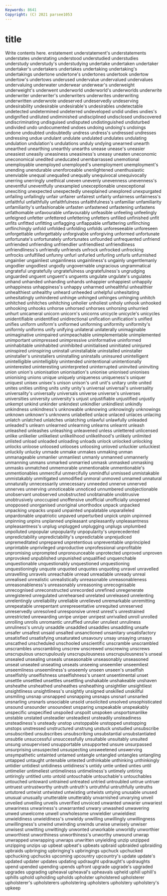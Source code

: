 ```yaml
---
Keywords: 8641
Copyright: (C) 2021 parsee1053
---
```


# title

Write contents here.
erstatement understatement's understatements understates understating understood understudied
understudies understudy understudy's understudying undertake undertaken undertaker undertaker's undertakers undertakes
undertaking undertaking's undertakings undertone undertone's undertones undertook undertow undertow's undertows
underused undervalue undervalued undervalues undervaluing underwater underwear underwear's underweight underweight's
underwent underworld underworld's underworlds underwrite underwriter underwriter's underwriters underwrites underwriting
underwritten underwrote undeserved undeservedly undeserving undesirability undesirable undesirable's undesirables undetectable
undetected undetermined undeterred undeveloped undid undies undies's undignified undiluted undiminished
undisciplined undisclosed undiscovered undiscriminating undisguised undisputed undistinguished undisturbed undivided undo
undocumented undoes undoing undoing's undoings undone undoubted undoubtedly undress undress's
undressed undresses undressing undue undulant undulate undulated undulates undulating undulation
undulation's undulations unduly undying unearned unearth unearthed unearthing unearthly unearths
unease unease's uneasier uneasiest uneasily uneasiness uneasiness's uneasy uneaten uneconomic
uneconomical unedited uneducated unembarrassed unemotional unemployable unemployed unemployed's unemployment unemployment's
unending unendurable unenforceable unenlightened unenthusiastic unenviable unequal unequalled unequally unequivocal
unequivocally unerring unerringly unethical uneven unevenly unevenness unevenness's uneventful uneventfully
unexampled unexceptionable unexceptional unexciting unexpected unexpectedly unexplained unexplored unexpurgated unfailing
unfailingly unfair unfairer unfairest unfairly unfairness unfairness's unfaithful unfaithfully unfaithfulness
unfaithfulness's unfamiliar unfamiliarity unfamiliarity's unfashionable unfasten unfastened unfastening unfastens unfathomable
unfavourable unfavourably unfeasible unfeeling unfeelingly unfeigned unfetter unfettered unfettering unfetters
unfilled unfinished unfit unfits unfitted unfitting unflagging unflappable unflattering unflinching
unflinchingly unfold unfolded unfolding unfolds unforeseeable unforeseen unforgettable unforgettably unforgivable
unforgiving unformed unfortunate unfortunate's unfortunately unfortunates unfounded unfrequented unfriend unfriended
unfriending unfriendlier unfriendliest unfriendliness unfriendliness's unfriendly unfriends unfrock unfrocked unfrocking
unfrocks unfulfilled unfunny unfurl unfurled unfurling unfurls unfurnished ungainlier ungainliest
ungainliness ungainliness's ungainly ungentlemanly ungodlier ungodliest ungodly ungovernable ungracious ungrammatical
ungrateful ungratefully ungratefulness ungratefulness's ungrudging unguarded unguent unguent's unguents ungulate
ungulate's ungulates unhand unhanded unhanding unhands unhappier unhappiest unhappily unhappiness
unhappiness's unhappy unharmed unhealthful unhealthier unhealthiest unhealthy unheard unheeded unhelpful
unhesitating unhesitatingly unhindered unhinge unhinged unhinges unhinging unhitch unhitched unhitches
unhitching unholier unholiest unholy unhook unhooked unhooking unhooks unhorse unhorsed
unhorses unhorsing unhurried unhurt unicameral unicorn unicorn's unicorns unicycle unicycle's
unicycles unidentifiable unidentified unidirectional unification unification's unified unifies uniform uniform's
uniformed uniforming uniformity uniformity's uniformly uniforms unify unifying unilateral unilaterally
unimaginable unimaginative unimpaired unimpeachable unimplementable unimplemented unimportant unimpressed unimpressive uninformative
uninformed uninhabitable uninhabited uninhibited uninitialised uninitiated uninjured uninspired uninspiring uninstall
uninstallable uninstalled uninstaller uninstaller's uninstallers uninstalling uninstalls uninsured unintelligent unintelligible
unintelligibly unintended unintentional unintentionally uninterested uninteresting uninterpreted uninterrupted uninvited uninviting
union union's unionisation unionisation's unionise unionised unionises unionising unions unique
uniquely uniqueness uniqueness's uniquer uniquest unisex unisex's unison unison's unit
unit's unitary unite united unites unities uniting units unity unity's
universal universal's universality universality's universally universals universe universe's universes universities
university university's unjust unjustifiable unjustified unjustly unkempt unkind unkinder unkindest
unkindlier unkindliest unkindly unkindness unkindness's unknowable unknowing unknowingly unknowings unknown
unknown's unknowns unlabelled unlace unlaced unlaces unlacing unlatch unlatched unlatches
unlatching unlawful unlawfully unleaded unleaded's unlearn unlearned unlearning unlearns unlearnt
unleash unleashed unleashes unleashing unleavened unless unlettered unlicensed unlike unlikelier
unlikeliest unlikelihood unlikelihood's unlikely unlimited unlisted unload unloaded unloading unloads
unlock unlocked unlocking unlocks unloose unloosed unlooses unloosing unloved unluckier
unluckiest unluckily unlucky unmade unmake unmakes unmaking unman unmanageable unmanlier
unmanliest unmanly unmanned unmannerly unmanning unmans unmarked unmarried unmask unmasked
unmasking unmasks unmatched unmemorable unmentionable unmentionable's unmentionables unmerciful unmercifully unmindful
unmissed unmistakable unmistakably unmitigated unmodified unmoral unmoved unnamed unnatural unnaturally
unnecessarily unnecessary unneeded unnerve unnerved unnerves unnerving unnoticeable unnoticed unnumbered
unobjectionable unobservant unobserved unobstructed unobtainable unobtrusive unobtrusively unoccupied unoffensive unofficial
unofficially unopened unopposed unorganised unoriginal unorthodox unpack unpacked unpacking unpacks
unpaid unpainted unpalatable unparalleled unpardonable unpatriotic unpaved unperturbed unpick unpin
unpinned unpinning unpins unplanned unpleasant unpleasantly unpleasantness unpleasantness's unplug unplugged
unplugging unplugs unplumbed unpolluted unpopular unpopularity unpopularity's unprecedented unpredictability unpredictability's
unpredictable unprejudiced unpremeditated unprepared unpretentious unpreventable unprincipled unprintable unprivileged unproductive
unprofessional unprofitable unpromising unprompted unpronounceable unprotected unproved unproven unprovoked unpublished
unpunished unqualified unquenchable unquestionable unquestionably unquestioned unquestioning unquestioningly unquote unquoted
unquotes unquoting unravel unravelled unravelling unravels unreachable unread unreadable unready
unreal unrealised unrealistic unrealistically unreasonable unreasonableness unreasonableness's unreasonably unreasoning unrecognisable
unrecognised unreconstructed unrecorded unrefined unregenerate unregistered unregulated unrehearsed unrelated unreleased
unrelenting unrelentingly unreliability unreliable unrelieved unremarkable unremitting unrepeatable unrepentant unrepresentative
unrequited unreserved unreservedly unresolved unresponsive unrest unrest's unrestrained unrestricted unrewarding
unripe unriper unripest unrivalled unroll unrolled unrolling unrolls unromantic unruffled
unrulier unruliest unruliness unruliness's unruly unsaddle unsaddled unsaddles unsaddling unsafe
unsafer unsafest unsaid unsalted unsanctioned unsanitary unsatisfactory unsatisfied unsatisfying unsaturated
unsavoury unsay unsaying unsays unscathed unscheduled unschooled unscientific unscramble unscrambled
unscrambles unscrambling unscrew unscrewed unscrewing unscrews unscrupulous unscrupulously unscrupulousness unscrupulousness's
unseal unsealed unsealing unseals unseasonable unseasonably unseasoned unseat unseated unseating
unseats unseeing unseemlier unseemliest unseemliness unseemliness's unseemly unseen unseen's unselfish
unselfishly unselfishness unselfishness's unsent unsentimental unset unsettle unsettled unsettles unsettling
unshakable unshakeable unshaven unsheathe unsheathed unsheathes unsheathing unsightlier unsightliest unsightliness
unsightliness's unsightly unsigned unskilled unskillful unsmiling unsnap unsnapped unsnapping unsnaps
unsnarl unsnarled unsnarling unsnarls unsociable unsold unsolicited unsolved unsophisticated unsound
unsounder unsoundest unsparing unspeakable unspeakably unspecific unspecified unspoiled unspoilt unspoken
unsportsmanlike unstable unstated unsteadier unsteadiest unsteadily unsteadiness unsteadiness's unsteady unstop
unstoppable unstopped unstopping unstops unstressed unstructured unstrung unstuck unstudied unsubscribe
unsubscribed unsubscribes unsubscribing unsubstantial unsubstantiated unsubtle unsuccessful unsuccessfully unsuitable unsuitably
unsuited unsung unsupervised unsupportable unsupported unsure unsurpassed unsurprising unsuspected unsuspecting
unsweetened unswerving unsympathetic untainted untamed untangle untangled untangles untangling untapped
untaught untenable untested unthinkable unthinking unthinkingly untidier untidiest untidiness untidiness's
untidy untie untied unties until untimelier untimeliest untimeliness untimeliness's untimely
untiring untiringly untitled unto untold untouchable untouchable's untouchables untouched untoward
untrained untreated untried untroubled untrue untruer untruest untrustworthy untruth untruth's
untruthful untruthfully untruths untutored untwist untwisted untwisting untwists untying unusable
unused unusual unusually unutterable unutterably unvarnished unvarying unveil unveiled unveiling
unveils unverified unvoiced unwanted unwarier unwariest unwariness unwariness's unwarranted unwary
unwashed unwavering unwed unwelcome unwell unwholesome unwieldier unwieldiest unwieldiness unwieldiness's
unwieldy unwilling unwillingly unwillingness unwillingness's unwind unwinding unwinds unwise unwisely
unwiser unwisest unwitting unwittingly unwonted unworkable unworldly unworthier unworthiest unworthiness
unworthiness's unworthy unwound unwrap unwrapped unwrapping unwraps unwritten unyielding unzip
unzipped unzipping unzips up upbeat upbeat's upbeats upbraid upbraided upbraiding
upbraids upbringing upbringing's upbringings upchuck upchucked upchucking upchucks upcoming upcountry
upcountry's update update's updated updater updates updating updraught updraught's updraughts
upend upended upending upends upfront upgrade upgrade's upgraded upgrades upgrading
upheaval upheaval's upheavals upheld uphill uphill's uphills uphold upholding upholds
upholster upholstered upholsterer upholsterer's upholsterers upholstering upholsters upholstery upholstery's upkeep
